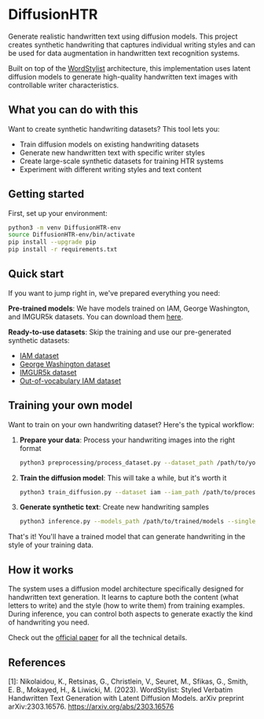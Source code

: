 # DiffusionHTR

Generate realistic handwritten text using diffusion models. This project creates synthetic handwriting that captures individual writing styles and can be used for data augmentation in handwritten text recognition systems.

Built on top of the [WordStylist](https://github.com/koninik/WordStylist) architecture, this implementation uses latent diffusion models to generate high-quality handwritten text images with controllable writer characteristics.

## What you can do with this

Want to create synthetic handwriting datasets? This tool lets you:
- Train diffusion models on existing handwriting datasets
- Generate new handwritten text with specific writer styles
- Create large-scale synthetic datasets for training HTR systems
- Experiment with different writing styles and text content

## Getting started

First, set up your environment:

```bash
python3 -m venv DiffusionHTR-env
source DiffusionHTR-env/bin/activate
pip install --upgrade pip
pip install -r requirements.txt
```

## Quick start

If you want to jump right in, we've prepared everything you need:

**Pre-trained models**: We have models trained on IAM, George Washington, and IMGUR5k datasets. You can download them [here](https://drive.google.com/drive/folders/1LTJUl3XNl-DlULXw1yDl9U5E7NnsOYAk?usp=sharing).

**Ready-to-use datasets**: Skip the training and use our pre-generated synthetic datasets:
- [IAM dataset](https://zenodo.org/records/10392946?token=eyJhbGciOiJIUzUxMiJ9.eyJpZCI6ImI4NWY3Njc1LWYxYWItNDQzMi1hNjM3LTFjZDE2NmI0YjA2NSIsImRhdGEiOnt9LCJyYW5kb20iOiI2M2Q3MzFhZjBhNGY0ZGE5ZWViZjRmOWRlNTM5NzZjNyJ9.V5z0a9qU-_BeG7wFOKVl5riMp04aYb1KPvr_6ntS9OdhTcFlQN3MD5KZNffD_G-03Vm8IVREPFhy1rOyAGW4ug)
- [George Washington dataset](https://zenodo.org/records/10392982?token=eyJhbGciOiJIUzUxMiJ9.eyJpZCI6IjQ1NTI0MjA3LWZjNDAtNDYxMS1hYjk2LTEyZGEyY2RjNjRlOCIsImRhdGEiOnt9LCJyYW5kb20iOiJjZjljNWEzMmZkYmZjMGNmZDZkYTdhZTI3YWVmZmRjNiJ9.XcbZXLbRWM8OdGpr0WZfui_C9Mykg_0ltOkcXvxBHd4B4DDP1dtkck7bUNrccA77DoiReL0NgZOZ-rSb7XBqHg)
- [IMGUR5k dataset](https://zenodo.org/records/10392963?token=eyJhbGciOiJIUzUxMiJ9.eyJpZCI6IjVmNDhmYzRlLWE3OGEtNDJiMS1iY2QxLWExMDI2NmIyOGU1YyIsImRhdGEiOnt9LCJyYW5kb20iOiIwOTY3YzBiYzI0OTRkOTk4NGI5OGE3MjkxNzcxNDYyMiJ9.wiFBP18s05t7m7uaX7hwKiBdENXRbh-h3svaBtiSxUB0Sw-IB4vNL23VbEUkGXjB8AWTMODipz9Vk8bBCx23aQ)
- [Out-of-vocabulary IAM dataset](https://zenodo.org/records/10393019?token=eyJhbGciOiJIUzUxMiJ9.eyJpZCI6IjViZGJjYmJkLTVlOWMtNGM0MS05MjkwLTQxNjNiODE2NDgzMCIsImRhdGEiOnt9LCJyYW5kb20iOiI0MmM1ZGIxYzg5OTlkM2E4ZTBjZjY2MDVlNjM5YzZhYSJ9.08cC8e_lmkWvCsQsEY_QtjlnpriOCKIp6qQIvDnrjP6ncR8kwx-p3XrUxUhiNXJ99HskbR-x8mHoQoGRVKUTvg)

## Training your own model

Want to train on your own handwriting dataset? Here's the typical workflow:

1. **Prepare your data**: Process your handwriting images into the right format
   ```bash
   python3 preprocessing/process_dataset.py --dataset_path /path/to/your/images --save_dir /path/to/processed
   ```

2. **Train the diffusion model**: This will take a while, but it's worth it
   ```bash
   python3 train_diffusion.py --dataset iam --iam_path /path/to/processed --epochs 1000
   ```

3. **Generate synthetic text**: Create new handwriting samples
   ```bash
   python3 inference.py --models_path /path/to/trained/models --single_image True
   ```

That's it! You'll have a trained model that can generate handwriting in the style of your training data.

## How it works

The system uses a diffusion model architecture specifically designed for handwritten text generation. It learns to capture both the content (what letters to write) and the style (how to write them) from training examples. During inference, you can control both aspects to generate exactly the kind of handwriting you need.

Check out the [official paper](DiffusionHTR.pdf) for all the technical details.

## References

[1]: Nikolaidou, K., Retsinas, G., Christlein, V., Seuret, M., Sfikas, G., Smith, E. B., Mokayed, H., & Liwicki, M. (2023). WordStylist: Styled Verbatim Handwritten Text Generation with Latent Diffusion Models. arXiv preprint arXiv:2303.16576. https://arxiv.org/abs/2303.16576
